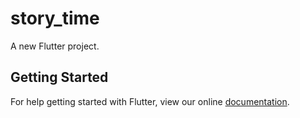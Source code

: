 # story_time

A new Flutter project.

## Getting Started

For help getting started with Flutter, view our online
[documentation](http://flutter.io/).
